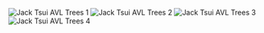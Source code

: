 
![Jack Tsui AVL Trees 1](https://github.com/user-attachments/assets/9a6577b6-d9dd-479a-958b-a1b8f1db5966)
![Jack Tsui AVL Trees 2](https://github.com/user-attachments/assets/7a1ea25f-97a2-4f45-873e-2a9199560885)
![Jack Tsui AVL Trees 3](https://github.com/user-attachments/assets/c7870786-98b2-43f4-b050-6d04ec16ff02)
![Jack Tsui AVL Trees 4](https://github.com/user-attachments/assets/75ec72c7-df5d-4deb-8605-c2f01d39ae75)
